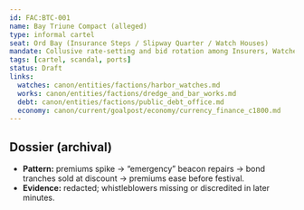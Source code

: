 ```yaml
---
id: FAC:BTC-001
name: Bay Triune Compact (alleged)
type: informal cartel
seat: Ord Bay (Insurance Steps / Slipway Quarter / Watch Houses)
mandate: Collusive rate-setting and bid rotation among Insurers, Watches, and Works (alleged).
tags: [cartel, scandal, ports]
status: Draft
links:
  watches: canon/entities/factions/harbor_watches.md
  works: canon/entities/factions/dredge_and_bar_works.md
  debt: canon/entities/factions/public_debt_office.md
  economy: canon/current/goalpost/economy/currency_finance_c1800.md
---
```


## Dossier (archival)
- **Pattern:** premiums spike → “emergency” beacon repairs → bond tranches sold at discount → premiums ease before festival.  
- **Evidence:** redacted; whistleblowers missing or discredited in later minutes.

